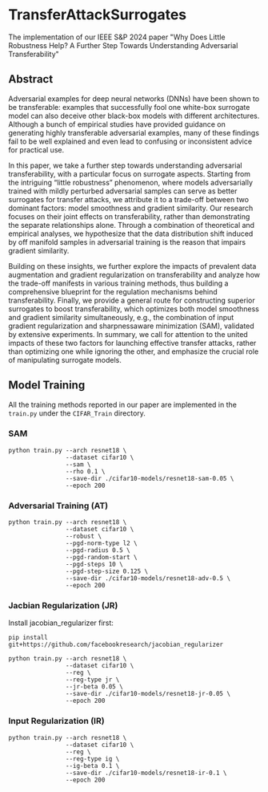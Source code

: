 # TransferAttackSurrogates

The implementation of our IEEE S&P 2024 paper "Why Does Little Robustness Help? A Further Step Towards Understanding Adversarial Transferability"



## Abstract
Adversarial examples for deep neural networks (DNNs) have been shown to be transferable: examples that successfully fool one white-box surrogate model can also deceive other black-box models with different architectures. Although a bunch of empirical studies have provided guidance on generating highly transferable adversarial examples, many of these findings fail to be well explained and even lead to confusing or inconsistent advice for practical use. 

In this paper, we take a further step towards understanding adversarial transferability, with a particular focus on surrogate aspects. Starting from the intriguing “little robustness” phenomenon, where models adversarially trained with mildly perturbed adversarial samples can serve as better surrogates for transfer attacks, we attribute it to a trade-off between two dominant factors: model smoothness and gradient similarity. Our research focuses on their joint effects on transferability, rather than demonstrating the separate relationships alone. Through a combination of theoretical and empirical analyses, we hypothesize that the data distribution shift induced by off manifold samples in adversarial training is the reason that impairs gradient similarity. 

Building on these insights, we further explore the impacts of prevalent data augmentation and gradient regularization on transferability and analyze how the trade-off manifests in various training methods, thus building a comprehensive blueprint for the regulation mechanisms behind transferability. Finally, we provide a general route for constructing superior surrogates to boost transferability, which optimizes both model smoothness and gradient similarity simultaneously, e.g., the combination of input gradient regularization and sharpnessaware minimization (SAM), validated by extensive experiments. In summary, we call for attention to the united impacts of these two factors for launching effective transfer attacks, rather than optimizing one while ignoring the other, and emphasize the crucial role of manipulating surrogate models.

## Model Training
All the training methods reported in our paper are implemented in the ``train.py`` under the ``CIFAR_Train`` directory.
### SAM 
```
python train.py --arch resnet18 \
                --dataset cifar10 \
                --sam \
                --rho 0.1 \
                --save-dir ./cifar10-models/resnet18-sam-0.05 \
                --epoch 200

```
### Adversarial Training (AT) 
```
python train.py --arch resnet18 \
                --dataset cifar10 \
                --robust \
                --pgd-norm-type l2 \
                --pgd-radius 0.5 \
                --pgd-random-start \
                --pgd-steps 10 \
                --pgd-step-size 0.125 \
                --save-dir ./cifar10-models/resnet18-adv-0.5 \
                --epoch 200
```

### Jacbian Regularization (JR)
Install jacobian_regularizer first:

``pip install git+https://github.com/facebookresearch/jacobian_regularizer ``


```
python train.py --arch resnet18 \
                --dataset cifar10 \
                --reg \
                --reg-type jr \
                --jr-beta 0.05 \
                --save-dir ./cifar10-models/resnet18-jr-0.05 \
                --epoch 200
```

### Input Regularization (IR)

```
python train.py --arch resnet18 \
                --dataset cifar10 \
                --reg \
                --reg-type ig \
                --ig-beta 0.1 \
                --save-dir ./cifar10-models/resnet18-ir-0.1 \
                --epoch 200
```

